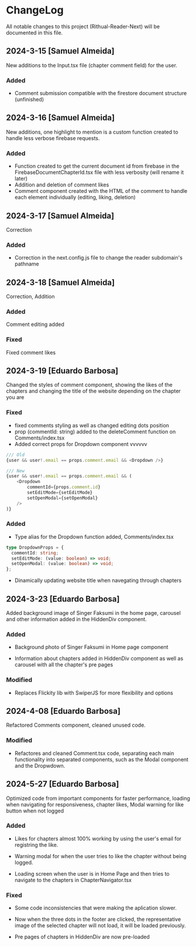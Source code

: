 # ChangeLog

All notable changes to this project (Rithual-Reader-Next) will be documented in this file.

## 2024-3-15 [Samuel Almeida]

New additions to the Input.tsx file (chapter comment field) for the user.

### Added

- Comment submission compatible with the firestore document structure (unfinished)

## 2024-3-16 [Samuel Almeida]

New additions, one highlight to mention is a custom function created to handle less verbose firebase requests.

### Added

- Function created to get the current document id from firebase in the FirebaseDocumentChapterId.tsx file with less verbosity (will rename it later)
- Addition and deletion of comment likes
- Comment component created with the HTML of the comment to handle each element individually (editing, liking, deletion)

## 2024-3-17 [Samuel Almeida]

Correction

### Added

- Correction in the next.config.js file to change the reader subdomain's pathname

## 2024-3-18 [Samuel Almeida]

Correction, Addition

### Added

Comment editing added

### Fixed

Fixed comment likes

## 2024-3-19 [Eduardo Barbosa]

Changed the styles of comment component, showing the likes of the chapters and changing the title of the website depending on the chapter you are

### Fixed

- fixed comments styling as well as changed editing dots position
- prop (commentId: string) added to the deleteComment function on Comments/index.tsx
- Added correct props for Dropdown component vvvvvv

```javascript
/// Old
{user && user!.email == props.comment.email && <Dropdown />}

/// New
{user && user!.email == props.comment.email && (
    <Dropdown
        commentId={props.comment.id}
        setEditMode={setEditMode}
        setOpenModal={setOpenModal}
    />
)}
```

### Added

- Type alias for the Dropdown function added, Comments/index.tsx

```typescript
type DropdownProps = {
  commentId: string;
  setEditMode: (value: boolean) => void;
  setOpenModal: (value: boolean) => void;
};
```

- Dinamically updating website title when navegating through chapters

## 2024-3-23 [Eduardo Barbosa]

Added background image of Singer Faksumi in the home page, carousel and other information added in the HiddenDiv component.

### Added

- Background photo of Singer Faksumi in Home page component

- Information about chapters added in HiddenDiv component as well as carousel with all the chapter's pre pages

### Modified

- Replaces Flickity lib with SwiperJS for more flexibility and options

## 2024-4-08 [Eduardo Barbosa]

Refactored Comments component, cleaned unused code.

### Modified

- Refactores and cleaned Comment.tsx code, separating each main functionality into separated components, such as the Modal component and the Dropwdown.

## 2024-5-27 [Eduardo Barbosa]

Optimized code from important components for faster performance, loading when navigating for responsiveness, chapter likes, Modal warning for like button when not logged

### Added

- Likes for chapters almost 100% working by using the user's email for registring the like.

- Warning modal for when the user tries to like the chapter without being logged.

- Loading screen when the user is in Home Page and then tries to navigate to the chapters in ChapterNavigator.tsx

### Fixed

- Some code inconsistencies that were making the aplication slower.

- Now when the three dots in the footer are clicked, the representative image of the selected chapter will not load, it will be loaded previously.

- Pre pages of chapters in HiddenDiv are now pre-loaded
